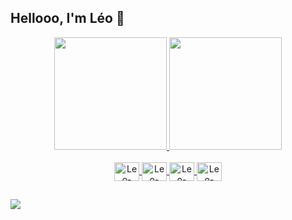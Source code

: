 ## Hellooo, I'm Léo 👋
<div align="center">
  <a href="https://github.com/OlaLeonardoAmaral">
  <img height="180em" src="https://github-readme-stats.vercel.app/api?username=OlaLeonardoAmaral&show_icons=true&theme=dark&include_all_commits=true&count_private=true"/>
  <img height="180em" src="https://github-readme-stats.vercel.app/api/top-langs/?username=OlaLeonardoAmaral&layout=compact&langs_count=7&theme=dark"/>
</div>
<div align="center"><br>
  <img align="center" alt="Leo-Python" height="30" width="40" src="https://cdn.jsdelivr.net/gh/devicons/devicon/icons/python/python-original.svg">
  <img align="center" alt="Leo-Spring" height="30" width="40" src="https://cdn.jsdelivr.net/gh/devicons/devicon/icons/spring/spring-original.svg">
  <img align="center" alt="Leo-Java" height="30" width="40" src="https://cdn.jsdelivr.net/gh/devicons/devicon/icons/java/java-original.svg">
  <img align="center" alt="Leo-Mysql" height="30" width="40" src="https://cdn.jsdelivr.net/gh/devicons/devicon/icons/mysql/mysql-original.svg">  
</div>
  
  ## 
 
<div> 
  <!-- <a href="https://instagram.com/le_onardy" target="_blank"><img src="https://img.shields.io/badge/-Instagram-%23E4405F?style=for-the-badge&logo=instagram&logoColor=white" target="_blank"></a> -->
  <a href="https://www.linkedin.com/in/leonardo-amaral-177396194" target="_blank"><img src="https://img.shields.io/badge/-LinkedIn-%230077B5?style=for-the-badge&logo=linkedin&logoColor=white" target="_blank"></a> 
 
</div>


